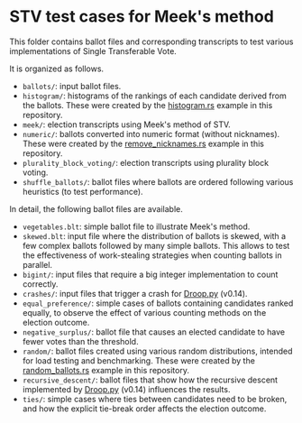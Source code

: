 # STV test cases for Meek's method

This folder contains ballot files and corresponding transcripts to test various
implementations of Single Transferable Vote.

It is organized as follows.

- `ballots/`: input ballot files.
- `histogram/`: histograms of the rankings of each candidate derived from the
  ballots. These were created by the
  [histogram.rs](https://github.com/gendx/stv-rs/blob/main/examples/histogram.rs)
  example in this repository.
- `meek/`: election transcripts using Meek's method of STV.
- `numeric/`: ballots converted into numeric format (without nicknames). These
  were created by the
  [remove_nicknames.rs](https://github.com/gendx/stv-rs/blob/main/examples/remove_nicknames.rs)
  example in this repository.
- `plurality_block_voting/`: election transcripts using plurality block voting.
- `shuffle_ballots/`: ballot files where ballots are ordered following various
  heuristics (to test performance).

In detail, the following ballot files are available.

- `vegetables.blt`: simple ballot file to illustrate Meek's method.
- `skewed.blt`: input file where the distribution of ballots is skewed, with a
  few complex ballots followed by many simple ballots. This allows to test the
  effectiveness of work-stealing strategies when counting ballots in parallel.
- `bigint/`: input files that require a big integer implementation to count
  correctly.
- `crashes/`: input files that trigger a crash for
  [Droop.py](https://github.com/jklundell/droop) (v0.14).
- `equal_preference/`: simple cases of ballots containing candidates ranked
  equally, to observe the effect of various counting methods on the election
  outcome.
- `negative_surplus/`: ballot file that causes an elected candidate to have
  fewer votes than the threshold.
- `random/`: ballot files created using various random distributions, intended
  for load testing and benchmarking. These were created by the
  [random_ballots.rs](https://github.com/gendx/stv-rs/blob/main/examples/random_ballots.rs)
  example in this repository.
- `recursive_descent/`: ballot files that show how the recursive descent
  implemented by [Droop.py](https://github.com/jklundell/droop) (v0.14)
  influences the results.
- `ties/`: simple cases where ties between candidates need to be broken, and how
  the explicit tie-break order affects the election outcome.
